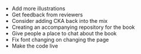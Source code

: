 * Add more illustrations
* Get feedback from reviewers
* Consider adding CKA back into the mix
* Creating an accompanying repository for the book
* Give people a place to chat about the book
* Fix font changing on changing the page
* Make the code live
